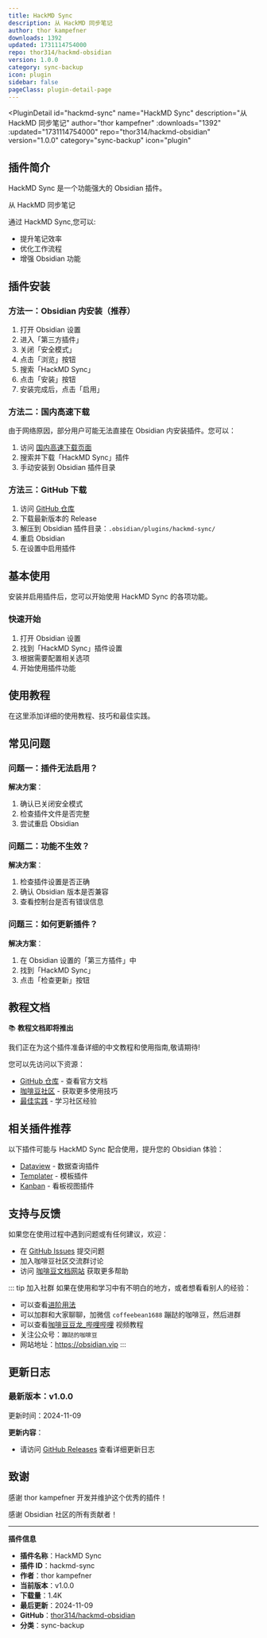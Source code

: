 ```yaml
---
title: HackMD Sync
description: 从 HackMD 同步笔记
author: thor kampefner
downloads: 1392
updated: 1731114754000
repo: thor314/hackmd-obsidian
version: 1.0.0
category: sync-backup
icon: plugin
sidebar: false
pageClass: plugin-detail-page
---
```


<PluginDetail
  id="hackmd-sync"
  name="HackMD Sync"
  description="从 HackMD 同步笔记"
  author="thor kampefner"
  :downloads="1392"
  :updated="1731114754000"
  repo="thor314/hackmd-obsidian"
  version="1.0.0"
  category="sync-backup"
  icon="plugin"
>

<!-- AUTO_GENERATED_START -->
## 插件简介

HackMD Sync 是一个功能强大的 Obsidian 插件。

从 HackMD 同步笔记

通过 HackMD Sync,您可以:

- 提升笔记效率
- 优化工作流程
- 增强 Obsidian 功能

<!-- AUTO_GENERATED_END -->

<!-- AUTO_GENERATED_START -->
## 插件安装

### 方法一：Obsidian 内安装（推荐）

1. 打开 Obsidian 设置
2. 进入「第三方插件」
3. 关闭「安全模式」
4. 点击「浏览」按钮
5. 搜索「HackMD Sync」
6. 点击「安装」按钮
7. 安装完成后，点击「启用」

### 方法二：国内高速下载

由于网络原因，部分用户可能无法直接在 Obsidian 内安装插件。您可以：

1. 访问 [国内高速下载页面](/zh/documentation/obsidian-plugins-download.html)
2. 搜索并下载「HackMD Sync」插件
3. 手动安装到 Obsidian 插件目录

### 方法三：GitHub 下载

1. 访问 [GitHub 仓库](https://github.com/thor314/hackmd-obsidian)
2. 下载最新版本的 Release
3. 解压到 Obsidian 插件目录：`.obsidian/plugins/hackmd-sync/`
4. 重启 Obsidian
5. 在设置中启用插件

## 基本使用

安装并启用插件后，您可以开始使用 HackMD Sync 的各项功能。

### 快速开始

1. 打开 Obsidian 设置
2. 找到「HackMD Sync」插件设置
3. 根据需要配置相关选项
4. 开始使用插件功能

<!-- AUTO_GENERATED_END -->

<!-- CUSTOM_CONTENT_START:tutorial -->
## 使用教程

在这里添加详细的使用教程、技巧和最佳实践。

<!-- CUSTOM_CONTENT_END:tutorial -->

<!-- SHARED_CONTENT_START -->
## 常见问题

### 问题一：插件无法启用？

**解决方案**：
1. 确认已关闭安全模式
2. 检查插件文件是否完整
3. 尝试重启 Obsidian

### 问题二：功能不生效？

**解决方案**：
1. 检查插件设置是否正确
2. 确认 Obsidian 版本是否兼容
3. 查看控制台是否有错误信息

### 问题三：如何更新插件？

**解决方案**：
1. 在 Obsidian 设置的「第三方插件」中
2. 找到「HackMD Sync」
3. 点击「检查更新」按钮

## 教程文档

📚 **教程文档即将推出**

我们正在为这个插件准备详细的中文教程和使用指南,敬请期待!

您可以先访问以下资源：
- [GitHub 仓库](https://github.com/thor314/hackmd-obsidian) - 查看官方文档
- [咖啡豆社区](/zh/bases/) - 获取更多使用技巧
- [最佳实践](/zh/best-practices/) - 学习社区经验

## 相关插件推荐

以下插件可能与 HackMD Sync 配合使用，提升您的 Obsidian 体验：

- [Dataview](/zh/plugins/dataview.html) - 数据查询插件
- [Templater](/zh/plugins/templater-obsidian.html) - 模板插件
- [Kanban](/zh/plugins/obsidian-kanban.html) - 看板视图插件

## 支持与反馈

如果您在使用过程中遇到问题或有任何建议，欢迎：

- 在 [GitHub Issues](https://github.com/thor314/hackmd-obsidian/issues) 提交问题
- 加入咖啡豆社区交流群讨论
- 访问 [咖啡豆文档网站](https://obsidian.vip) 获取更多帮助

::: tip 加入社群
如果在使用和学习中有不明白的地方，或者想看看别人的经验：
- 可以查看[进阶用法](/zh/advanced)
- 可以加群和大家聊聊，加微信 `coffeebean1688` 蹦跶的咖啡豆，然后进群
- 可以查看[咖啡豆豆龙_哔哩哔哩](https://space.bilibili.com/618777356) 视频教程
- 关注公众号：`蹦跶的咖啡豆`
- 网站地址：https://obsidian.vip
:::
<!-- SHARED_CONTENT_END -->

<!-- AUTO_GENERATED_START -->
## 更新日志

### 最新版本：v1.0.0

更新时间：2024-11-09

**更新内容**：
- 请访问 [GitHub Releases](https://github.com/thor314/hackmd-obsidian/releases) 查看详细更新日志

## 致谢

感谢 thor kampefner 开发并维护这个优秀的插件！

感谢 Obsidian 社区的所有贡献者！

---

**插件信息**
- **插件名称**：HackMD Sync
- **插件 ID**：hackmd-sync
- **作者**：thor kampefner
- **当前版本**：v1.0.0
- **下载量**：1.4K
- **最后更新**：2024-11-09
- **GitHub**：[thor314/hackmd-obsidian](https://github.com/thor314/hackmd-obsidian)
- **分类**：sync-backup
<!-- AUTO_GENERATED_END -->

</PluginDetail>

